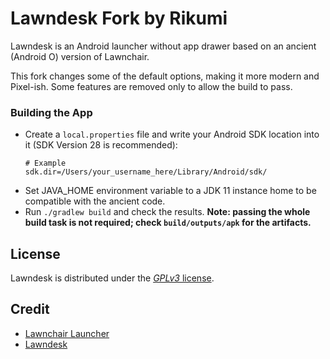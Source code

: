 # Lawndesk Fork by Rikumi

Lawndesk is an Android launcher without app drawer based on an ancient (Android O) version of Lawnchair.

This fork changes some of the default options, making it more modern and Pixel-ish. Some features are removed only to allow the build to pass.

### Building the App
- Create a `local.properties` file and write your Android SDK location into it (SDK Version 28 is recommended):
    ```
    # Example
    sdk.dir=/Users/your_username_here/Library/Android/sdk/
    ```
- Set JAVA_HOME environment variable to a JDK 11 instance home to be compatible with the ancient code.
- Run `./gradlew build` and check the results. **Note: passing the whole build task is not required; check `build/outputs/apk` for the artifacts.**

## License
Lawndesk is distributed under the [*GPLv3* license](https://www.gnu.org/licenses/gpl-3.0.en.html).

## Credit
- [Lawnchair Launcher](https://github.com/LawnchairLauncher/Lawnchair)
- [Lawndesk](https://github.com/renzhn/Lawndesk)
